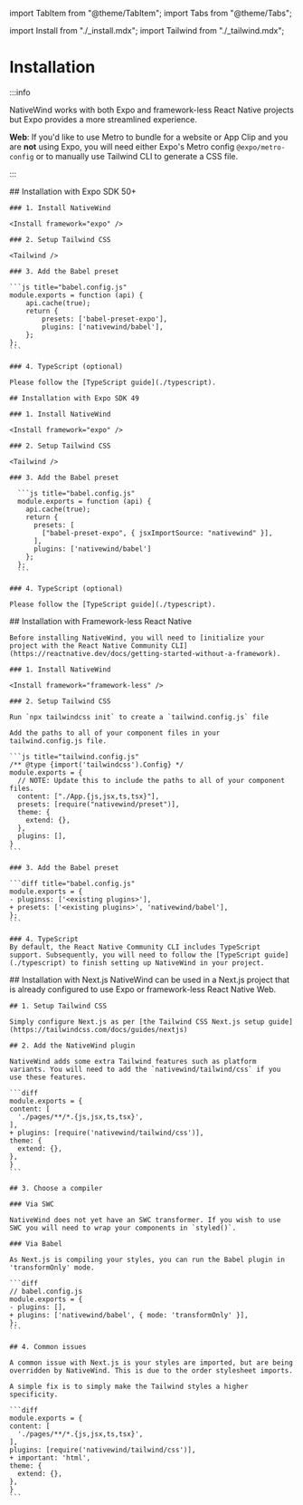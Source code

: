 import TabItem from "@theme/TabItem";
import Tabs from "@theme/Tabs";

import Install from "./_install.mdx";
import Tailwind from "./_tailwind.mdx";

# Installation

:::info

NativeWind works with both Expo and framework-less React Native projects but Expo provides a more streamlined experience.

**Web**: If you'd like to use Metro to bundle for a website or App Clip and you are **not** using Expo, you will need either Expo's Metro config `@expo/metro-config` or to manually use Tailwind CLI to generate a CSS file.

:::

<Tabs groupId="framework">
  <TabItem value="Expo SDK 50+" label="Expo SDK 50+">
    ## Installation with Expo SDK 50+

    ### 1. Install NativeWind

    <Install framework="expo" />

    ### 2. Setup Tailwind CSS

    <Tailwind />

    ### 3. Add the Babel preset

    ```js title="babel.config.js"
    module.exports = function (api) {
    	api.cache(true);
      	return {
			presets: ['babel-preset-expo'],
			plugins: ['nativewind/babel'],
		};
    };
    ```

    ### 4. TypeScript (optional)

    Please follow the [TypeScript guide](./typescript).
  </TabItem>
  <TabItem value="Expo SDK 49" label="Expo SDK 49">

    ## Installation with Expo SDK 49

    ### 1. Install NativeWind

    <Install framework="expo" />

    ### 2. Setup Tailwind CSS

    <Tailwind />

    ### 3. Add the Babel preset

      ```js title="babel.config.js"
      module.exports = function (api) {
        api.cache(true);
        return {
          presets: [
            ["babel-preset-expo", { jsxImportSource: "nativewind" }],
          ],
          plugins: ['nativewind/babel']
        };
      };
      ```

    ### 4. TypeScript (optional)

    Please follow the [TypeScript guide](./typescript).
  </TabItem>
  <TabItem value="Framework-less" label="Framework-less">
    ## Installation with Framework-less React Native

    Before installing NativeWind, you will need to [initialize your project with the React Native Community CLI](https://reactnative.dev/docs/getting-started-without-a-framework).

    ### 1. Install NativeWind

    <Install framework="framework-less" />

    ### 2. Setup Tailwind CSS

    Run `npx tailwindcss init` to create a `tailwind.config.js` file

    Add the paths to all of your component files in your tailwind.config.js file.

    ```js title="tailwind.config.js"
    /** @type {import('tailwindcss').Config} */
    module.exports = {
      // NOTE: Update this to include the paths to all of your component files.
      content: ["./App.{js,jsx,ts,tsx}"],
      presets: [require("nativewind/preset")],
      theme: {
        extend: {},
      },
      plugins: [],
    }
    ```

    ### 3. Add the Babel preset

    ```diff title="babel.config.js"
    module.exports = {
    - pluginss: ['<existing plugins>'],
    + presets: ['<existing plugins>', 'nativewind/babel'],
    };
    ```

    ### 4. TypeScript
    By default, the React Native Community CLI includes TypeScript support. Subsequently, you will need to follow the [TypeScript guide](./typescript) to finish setting up NativeWind in your project.
  </TabItem>
  <TabItem value="Next.js" label="Next.js">
    ## Installation with Next.js
	NativeWind can be used in a Next.js project that is already configured to use Expo or framework-less React Native Web.

	## 1. Setup Tailwind CSS

	Simply configure Next.js as per [the Tailwind CSS Next.js setup guide](https://tailwindcss.com/docs/guides/nextjs)

	## 2. Add the NativeWind plugin

	NativeWind adds some extra Tailwind features such as platform variants. You will need to add the `nativewind/tailwind/css` if you use these features.

	```diff
	module.exports = {
    content: [
      './pages/**/*.{js,jsx,ts,tsx}',
    ],
    + plugins: [require('nativewind/tailwind/css')],
    theme: {
      extend: {},
    },
	}
	```

	## 3. Choose a compiler

	### Via SWC

	NativeWind does not yet have an SWC transformer. If you wish to use SWC you will need to wrap your components in `styled()`.

	### Via Babel

	As Next.js is compiling your styles, you can run the Babel plugin in 'transformOnly' mode.

	```diff
	// babel.config.js
	module.exports = {
    - plugins: [],
    + plugins: ['nativewind/babel', { mode: 'transformOnly' }],
	};
	```

	## 4. Common issues

	A common issue with Next.js is your styles are imported, but are being overridden by NativeWind. This is due to the order stylesheet imports.

	A simple fix is to simply make the Tailwind styles a higher specificity.

	```diff
	module.exports = {
    content: [
      './pages/**/*.{js,jsx,ts,tsx}',
    ],
    plugins: [require('nativewind/tailwind/css')],
    + important: 'html',
    theme: {
      extend: {},
    },
	}
	```

  </TabItem>
</Tabs>